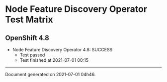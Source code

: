 
Node Feature Discovery Operator Test Matrix
===========================================

OpenShift 4.8
-------------

* Node Feature Discovery Operator 4.8: SUCCESS
  - Test passed
  - Test finished at 2021-07-01 00:15


---
Document generated on 2021-07-01 04h46.
